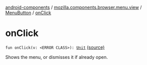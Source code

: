 [android-components](../../index.md) / [mozilla.components.browser.menu.view](../index.md) / [MenuButton](index.md) / [onClick](./on-click.md)

# onClick

`fun onClick(v: <ERROR CLASS>): `[`Unit`](https://kotlinlang.org/api/latest/jvm/stdlib/kotlin/-unit/index.html) [(source)](https://github.com/mozilla-mobile/android-components/blob/master/components/browser/menu/src/main/java/mozilla/components/browser/menu/view/MenuButton.kt#L129)

Shows the menu, or dismisses it if already open.

